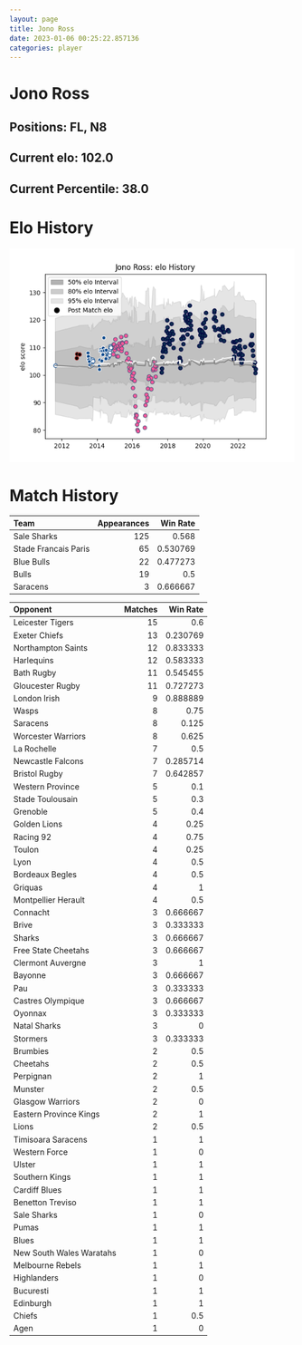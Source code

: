 ```yaml
---  
layout: page  
title: Jono Ross  
date: 2023-01-06 00:25:22.857136  
categories: player  
---
```

# Jono Ross

## Positions: FL, N8

## Current elo: 102.0

## Current Percentile: 38.0

# Elo History


![elo history](history_JonoRoss.png)
# Match History


| Team                 |   Appearances |   Win Rate |
|:---------------------|--------------:|-----------:|
| Sale Sharks          |           125 |   0.568    |
| Stade Francais Paris |            65 |   0.530769 |
| Blue Bulls           |            22 |   0.477273 |
| Bulls                |            19 |   0.5      |
| Saracens             |             3 |   0.666667 |

| Opponent                 |   Matches |   Win Rate |
|:-------------------------|----------:|-----------:|
| Leicester Tigers         |        15 |   0.6      |
| Exeter Chiefs            |        13 |   0.230769 |
| Northampton Saints       |        12 |   0.833333 |
| Harlequins               |        12 |   0.583333 |
| Bath Rugby               |        11 |   0.545455 |
| Gloucester Rugby         |        11 |   0.727273 |
| London Irish             |         9 |   0.888889 |
| Wasps                    |         8 |   0.75     |
| Saracens                 |         8 |   0.125    |
| Worcester Warriors       |         8 |   0.625    |
| La Rochelle              |         7 |   0.5      |
| Newcastle Falcons        |         7 |   0.285714 |
| Bristol Rugby            |         7 |   0.642857 |
| Western Province         |         5 |   0.1      |
| Stade Toulousain         |         5 |   0.3      |
| Grenoble                 |         5 |   0.4      |
| Golden Lions             |         4 |   0.25     |
| Racing 92                |         4 |   0.75     |
| Toulon                   |         4 |   0.25     |
| Lyon                     |         4 |   0.5      |
| Bordeaux Begles          |         4 |   0.5      |
| Griquas                  |         4 |   1        |
| Montpellier Herault      |         4 |   0.5      |
| Connacht                 |         3 |   0.666667 |
| Brive                    |         3 |   0.333333 |
| Sharks                   |         3 |   0.666667 |
| Free State Cheetahs      |         3 |   0.666667 |
| Clermont Auvergne        |         3 |   1        |
| Bayonne                  |         3 |   0.666667 |
| Pau                      |         3 |   0.333333 |
| Castres Olympique        |         3 |   0.666667 |
| Oyonnax                  |         3 |   0.333333 |
| Natal Sharks             |         3 |   0        |
| Stormers                 |         3 |   0.333333 |
| Brumbies                 |         2 |   0.5      |
| Cheetahs                 |         2 |   0.5      |
| Perpignan                |         2 |   1        |
| Munster                  |         2 |   0.5      |
| Glasgow Warriors         |         2 |   0        |
| Eastern Province Kings   |         2 |   1        |
| Lions                    |         2 |   0.5      |
| Timisoara Saracens       |         1 |   1        |
| Western Force            |         1 |   0        |
| Ulster                   |         1 |   1        |
| Southern Kings           |         1 |   1        |
| Cardiff Blues            |         1 |   1        |
| Benetton Treviso         |         1 |   1        |
| Sale Sharks              |         1 |   0        |
| Pumas                    |         1 |   1        |
| Blues                    |         1 |   1        |
| New South Wales Waratahs |         1 |   0        |
| Melbourne Rebels         |         1 |   1        |
| Highlanders              |         1 |   0        |
| Bucuresti                |         1 |   1        |
| Edinburgh                |         1 |   1        |
| Chiefs                   |         1 |   0.5      |
| Agen                     |         1 |   0        |